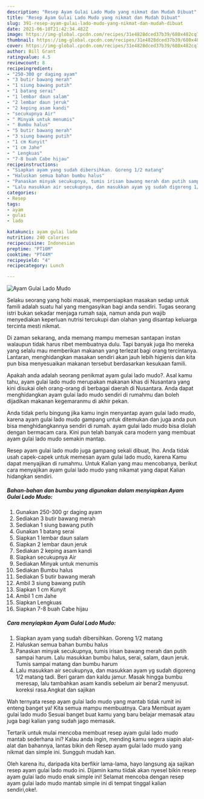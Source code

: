 ```yaml
---
description: "Resep Ayam Gulai Lado Mudo yang nikmat dan Mudah Dibuat"
title: "Resep Ayam Gulai Lado Mudo yang nikmat dan Mudah Dibuat"
slug: 391-resep-ayam-gulai-lado-mudo-yang-nikmat-dan-mudah-dibuat
date: 2021-06-10T21:42:34.482Z
image: https://img-global.cpcdn.com/recipes/31e4828dced37b39/680x482cq70/ayam-gulai-lado-mudo-foto-resep-utama.jpg
thumbnail: https://img-global.cpcdn.com/recipes/31e4828dced37b39/680x482cq70/ayam-gulai-lado-mudo-foto-resep-utama.jpg
cover: https://img-global.cpcdn.com/recipes/31e4828dced37b39/680x482cq70/ayam-gulai-lado-mudo-foto-resep-utama.jpg
author: Bill Grant
ratingvalue: 4.5
reviewcount: 8
recipeingredient:
- "250-300 gr daging ayam"
- "3 butir bawang merah"
- "1 siung bawang putih"
- "1 batang serai"
- "1 lembar daun salam"
- "2 lembar daun jeruk"
- "2 keping asam kandi"
- "secukupnya Air"
- " Minyak untuk menumis"
- " Bumbu halus"
- "5 butir bawang merah"
- "3 siung bawang putih"
- "1 cm Kunyit"
- "1 cm Jahe"
- " Lengkuas"
- "7-8 buah Cabe hijau"
recipeinstructions:
- "Siapkan ayam yang sudah dibersihkan. Goreng 1/2 matang"
- "Haluskan semua bahan bumbu halus"
- "Panaskan minyak secukupnya, tumis irisan bawang merah dan putih sampai harum. Lalu masukkan bumbu halus, serai, salam, daun jeruk. Tumis sampai matang dan bumbu harum"
- "Lalu masukkan air secukupnya, dan masukkan ayam yg sudah digoreng 1/2 matang tadi. Beri garam dan kaldu jamur. Masak hingga bumbu meresap, lalu tambahkan asam kandis sebelum air benar2 menyusut. koreksi rasa.Angkat dan sajikan"
categories:
- Resep
tags:
- ayam
- gulai
- lado

katakunci: ayam gulai lado 
nutrition: 240 calories
recipecuisine: Indonesian
preptime: "PT10M"
cooktime: "PT44M"
recipeyield: "4"
recipecategory: Lunch

---
```



![Ayam Gulai Lado Mudo](https://img-global.cpcdn.com/recipes/31e4828dced37b39/680x482cq70/ayam-gulai-lado-mudo-foto-resep-utama.jpg)

Selaku seorang yang hobi masak, mempersiapkan masakan sedap untuk famili adalah suatu hal yang mengasyikan bagi anda sendiri. Tugas seorang istri bukan sekadar menjaga rumah saja, namun anda pun wajib menyediakan keperluan nutrisi tercukupi dan olahan yang disantap keluarga tercinta mesti nikmat.

Di zaman  sekarang, anda memang mampu memesan santapan instan walaupun tidak harus ribet membuatnya dulu. Tapi banyak juga lho mereka yang selalu mau memberikan makanan yang terlezat bagi orang tercintanya. Lantaran, menghidangkan masakan sendiri akan jauh lebih higienis dan kita pun bisa menyesuaikan makanan tersebut berdasarkan kesukaan famili. 



Apakah anda adalah seorang penikmat ayam gulai lado mudo?. Asal kamu tahu, ayam gulai lado mudo merupakan makanan khas di Nusantara yang kini disukai oleh orang-orang di berbagai daerah di Nusantara. Anda dapat menghidangkan ayam gulai lado mudo sendiri di rumahmu dan boleh dijadikan makanan kegemaranmu di akhir pekan.

Anda tidak perlu bingung jika kamu ingin menyantap ayam gulai lado mudo, karena ayam gulai lado mudo gampang untuk ditemukan dan juga anda pun bisa menghidangkannya sendiri di rumah. ayam gulai lado mudo bisa diolah dengan bermacam cara. Kini pun telah banyak cara modern yang membuat ayam gulai lado mudo semakin mantap.

Resep ayam gulai lado mudo juga gampang sekali dibuat, lho. Anda tidak usah capek-capek untuk memesan ayam gulai lado mudo, karena Kamu dapat menyajikan di rumahmu. Untuk Kalian yang mau mencobanya, berikut cara menyajikan ayam gulai lado mudo yang nikamat yang dapat Kalian hidangkan sendiri.

<!--inarticleads1-->

##### Bahan-bahan dan bumbu yang digunakan dalam menyiapkan Ayam Gulai Lado Mudo:

1. Gunakan 250-300 gr daging ayam
1. Sediakan 3 butir bawang merah
1. Sediakan 1 siung bawang putih
1. Gunakan 1 batang serai
1. Siapkan 1 lembar daun salam
1. Siapkan 2 lembar daun jeruk
1. Sediakan 2 keping asam kandi
1. Siapkan secukupnya Air
1. Sediakan  Minyak untuk menumis
1. Sediakan  Bumbu halus
1. Sediakan 5 butir bawang merah
1. Ambil 3 siung bawang putih
1. Siapkan 1 cm Kunyit
1. Ambil 1 cm Jahe
1. Siapkan  Lengkuas
1. Siapkan 7-8 buah Cabe hijau




<!--inarticleads2-->

##### Cara menyiapkan Ayam Gulai Lado Mudo:

1. Siapkan ayam yang sudah dibersihkan. Goreng 1/2 matang
1. Haluskan semua bahan bumbu halus
1. Panaskan minyak secukupnya, tumis irisan bawang merah dan putih sampai harum. Lalu masukkan bumbu halus, serai, salam, daun jeruk. Tumis sampai matang dan bumbu harum
1. Lalu masukkan air secukupnya, dan masukkan ayam yg sudah digoreng 1/2 matang tadi. Beri garam dan kaldu jamur. Masak hingga bumbu meresap, lalu tambahkan asam kandis sebelum air benar2 menyusut. koreksi rasa.Angkat dan sajikan




Wah ternyata resep ayam gulai lado mudo yang mantab tidak rumit ini enteng banget ya! Kita semua mampu membuatnya. Cara Membuat ayam gulai lado mudo Sesuai banget buat kamu yang baru belajar memasak atau juga bagi kalian yang sudah jago memasak.

Tertarik untuk mulai mencoba membuat resep ayam gulai lado mudo mantab sederhana ini? Kalau anda ingin, mending kamu segera siapin alat-alat dan bahannya, lantas bikin deh Resep ayam gulai lado mudo yang nikmat dan simple ini. Sungguh mudah kan. 

Oleh karena itu, daripada kita berfikir lama-lama, hayo langsung aja sajikan resep ayam gulai lado mudo ini. Dijamin kamu tiidak akan nyesel bikin resep ayam gulai lado mudo enak simple ini! Selamat mencoba dengan resep ayam gulai lado mudo mantab simple ini di tempat tinggal kalian sendiri,oke!.

